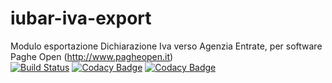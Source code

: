 # iubar-iva-export
Modulo esportazione Dichiarazione Iva verso Agenzia Entrate, per software Paghe Open (http://www.pagheopen.it)<br>
[![Build Status](https://travis-ci.org/iubar/iubar-iva-export.svg?branch=master)](https://travis-ci.org/iubar/iubar-iva-export)
[![Codacy Badge](https://api.codacy.com/project/badge/Grade/e59c6c52cb5f4f61907551b03a138d6c)](https://www.codacy.com/app/Iubar/iubar-iva-export?utm_source=github.com&amp;utm_medium=referral&amp;utm_content=iubar/iubar-iva-export&amp;utm_campaign=Badge_Grade)
[![Codacy Badge](https://api.codacy.com/project/badge/Coverage/e59c6c52cb5f4f61907551b03a138d6c)](https://www.codacy.com/app/Iubar/iubar-iva-export?utm_source=github.com&utm_medium=referral&utm_content=iubar/iubar-iva-export&utm_campaign=Badge_Coverage)
